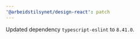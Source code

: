 ```yaml
---
'@arbeidstilsynet/design-react': patch
---
```


Updated dependency `typescript-eslint` to `8.41.0`.
